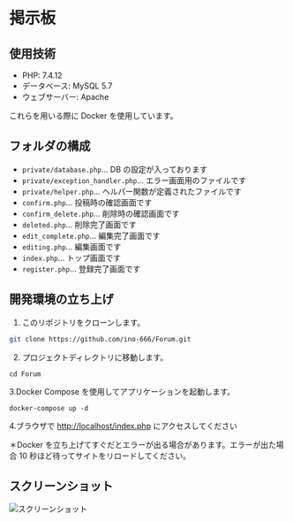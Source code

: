 # 掲示板

## 使用技術

- PHP: 7.4.12
- データベース: MySQL 5.7
- ウェブサーバー: Apache

これらを用いる際に Docker を使用しています。

## フォルダの構成

- `private/database.php`... DB の設定が入っております
- `private/exception_handler.php`... エラー画面用のファイルです
- `private/helper.php`... ヘルパー関数が定義されたファイルです
- `confirm.php`... 投稿時の確認画面です
- `confirm_delete.php`... 削除時の確認画面です
- `deleted.php`... 削除完了画面です
- `edit_complete.php`... 編集完了画面です
- `editing.php`... 編集画面です
- `index.php`... トップ画面です
- `register.php`... 登録完了画面です

## 開発環境の立ち上げ

1. このリポジトリをクローンします。

```bash
git clone https://github.com/ino-666/Forum.git
```

2. プロジェクトディレクトリに移動します。

```shell
cd Forum
```

3.Docker Compose を使用してアプリケーションを起動します。

```shell
docker-compose up -d
```

4.ブラウザで [http://localhost/index.php](http://localhost/index.php) にアクセスしてください

＊Docker を立ち上げてすぐだとエラーが出る場合があります。エラーが出た場合 10 秒ほど待ってサイトをリロードしてください。

## スクリーンショット

![スクリーンショット](/screenshots/screenshot1.png.png)
